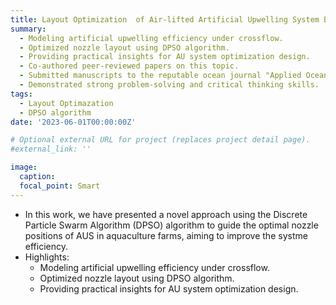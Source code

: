 ```yaml
---
title: Layout Optimization  of Air-lifted Artificial Upwelling System Based on Discrete Particle Swarm Algorithm
summary: 
  - Modeling artificial upwelling efficiency under crossflow.
  - Optimized nozzle layout using DPSO algorithm.
  - Providing practical insights for AU system optimization design.
  - Co-authored peer-reviewed papers on this topic.
  - Submitted manuscripts to the reputable ocean journal "Applied Ocean Research."
  - Demonstrated strong problem-solving and critical thinking skills.
tags:
  - Layout Optimazation
  - DPSO algorithm
date: '2023-06-01T00:00:00Z'

# Optional external URL for project (replaces project detail page).
#external_link: ''

image:
  caption: 
  focal_point: Smart
---
```


- In this work, we have presented a novel approach using the Discrete Particle Swarm Algorithm (DPSO) algorithm to guide the optimal nozzle positions of AUS in aquaculture farms, aiming to improve the systme efficiency. 
- Highlights:
  - Modeling artificial upwelling efficiency under crossflow.
  - Optimized nozzle layout using DPSO algorithm.
  - Providing practical insights for AU system optimization design.
  
